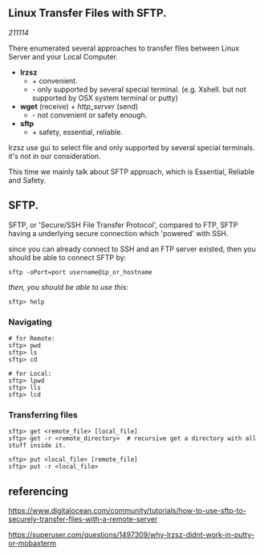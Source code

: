 

## Linux Transfer Files with SFTP.
_211114_

There enumerated several approaches to transfer files between Linux Server and your Local Computer.
- **lrzsz**  
  - \+ convenient. 
  - \- only supported by several special terminal. (e.g. Xshell. but not supported by OSX system terminal or putty)
- **wget** (receive) + *http_server* (send)
  - \- not convenient or safety enough.
- **sftp**
  - \+ safety, essential, reliable.

lrzsz use gui to select file and only supported by several special terminals. it's not in our consideration.

This time we mainly talk about SFTP approach, which is Essential, Reliable and Safety.

## SFTP.

SFTP, or 'Secure/SSH File Transfer Protocol', compared to FTP, SFTP having a underlying secure connection which 'powered' with SSH.

since you can already connect to SSH and an FTP server existed, then you should be able to connect SFTP by:

```
sftp -oPort=port username@ip_or_hostname
```

_then, you should be able to use this:_
```
sftp> help
```

### Navigating

```
# for Remote:
sftp> pwd
sftp> ls
sftp> cd

# for Local:
sftp> lpwd
sftp> lls
sftp> lcd
```

### Transferring files

```
sftp> get <remote_file> [local_file]
sftp> get -r <remote_directory>  # recursive get a directory with all stuff inside it.
```

```
sftp> put <local_file> [remote_file] 
sftp> put -r <local_file>
```

## referencing

https://www.digitalocean.com/community/tutorials/how-to-use-sftp-to-securely-transfer-files-with-a-remote-server

https://superuser.com/questions/1497309/why-lrzsz-didnt-work-in-putty-or-mobaxterm